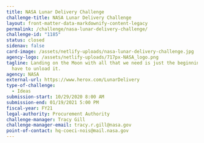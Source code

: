 ```yaml
---
title: NASA Lunar Delivery Challenge
challenge-title: NASA Lunar Delivery Challenge
layout: front-matter-data-markdownify-content-legacy
permalink: /challenge/nasa-lunar-delivery-challenge/
challenge-id: "1185"
status: closed
sidenav: false
card-image: /assets/netlify-uploads/nasa-lunar-delivery-challenge.jpg
agency-logo: /assets/netlify-uploads/717px-NASA_logo.png
tagline: Landing on the Moon with all that we need is just the beginning. Now we
  have to unload it.
agency: NASA
external-url: https://www.herox.com/LunarDelivery
type-of-challenge:
  - Ideas
submission-start: 10/29/2020 8:00 AM
submission-end: 01/19/2021 5:00 PM
fiscal-year: FY21
legal-authority: Procurement Authority
challenge-manager: Tracy Gill
challenge-manager-email: tracy.r.gill@nasa.gov
point-of-contact: hq-coeci-nois@mail.nasa.gov
---
```

